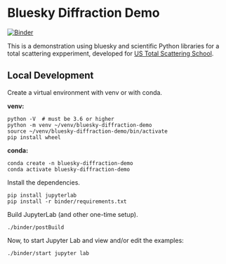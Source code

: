 # Bluesky Diffraction Demo

[![Binder](https://mybinder.org/badge_logo.svg)](https://mybinder.org/v2/gh/bluesky/bluesky-diffraction-demo/master?urlpath=lab)

This is a demonstration using bluesky and scientific Python libraries for
a total scattering expperiment, developed for
[US Total Scattering School](https://conference.sns.gov/event/184/).

## Local Development

Create a virtual environment with venv or with conda.

**venv:**

```
python -V  # must be 3.6 or higher
python -m venv ~/venv/bluesky-diffraction-demo
source ~/venv/bluesky-diffraction-demo/bin/activate
pip install wheel
```

**conda:**

```
conda create -n bluesky-diffraction-demo
conda activate bluesky-diffraction-demo
```

Install the dependencies.

```
pip install jupyterlab
pip install -r binder/requirements.txt
```

Build JupyterLab (and other one-time setup).

```
./binder/postBuild
```

Now, to start Jupyter Lab and view and/or edit the examples:

```
./binder/start jupyter lab
```

